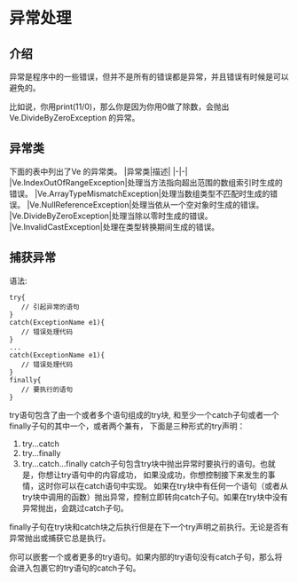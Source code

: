 # 异常处理

## 介绍
异常是程序中的一些错误，但并不是所有的错误都是异常，并且错误有时候是可以避免的。

比如说，你用print(11/0)，那么你是因为你用0做了除数，会抛出 Ve.DivideByZeroException 的异常。

## 异常类
下面的表中列出了Ve 的异常类。
|异常类|描述|
|-|-|
|Ve.IndexOutOfRangeException|处理当方法指向超出范围的数组索引时生成的错误。
|Ve.ArrayTypeMismatchException|处理当数组类型不匹配时生成的错误。
|Ve.NullReferenceException|处理当依从一个空对象时生成的错误。
|Ve.DivideByZeroException|处理当除以零时生成的错误。
|Ve.InvalidCastException|处理在类型转换期间生成的错误。

## 捕获异常
语法:
```
try{
   // 引起异常的语句
}
catch(ExceptionName e1){
   // 错误处理代码
}
...
catch(ExceptionName e1){
   // 错误处理代码
}
finally{
   // 要执行的语句
}
```

try语句包含了由一个或者多个语句组成的try块, 和至少一个catch子句或者一个finally子句的其中一个，或者两个兼有， 下面是三种形式的try声明：

1. try...catch
2. try...finally
3. try...catch...finally
catch子句包含try块中抛出异常时要执行的语句。也就是，你想让try语句中的内容成功， 如果没成功，你想控制接下来发生的事情，这时你可以在catch语句中实现。 如果在try块中有任何一个语句（或者从try块中调用的函数）抛出异常，控制立即转向catch子句。如果在try块中没有异常抛出，会跳过catch子句。

finally子句在try块和catch块之后执行但是在下一个try声明之前执行。无论是否有异常抛出或捕获它总是执行。

你可以嵌套一个或者更多的try语句。如果内部的try语句没有catch子句，那么将会进入包裹它的try语句的catch子句。

